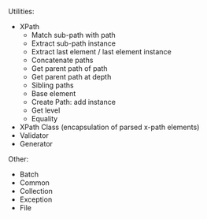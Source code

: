 Utilities:
 - XPath
   - Match sub-path with path
   - Extract sub-path instance
   - Extract last element / last element instance
   - Concatenate paths
   - Get parent path of path
   - Get parent path at depth
   - Sibling paths
   - Base element
   - Create Path: add instance
   - Get level
   - Equality
 - XPath Class (encapsulation of parsed x-path elements)
 - Validator
 - Generator 

Other:
 - Batch
 - Common
 - Collection
 - Exception
 - File
 